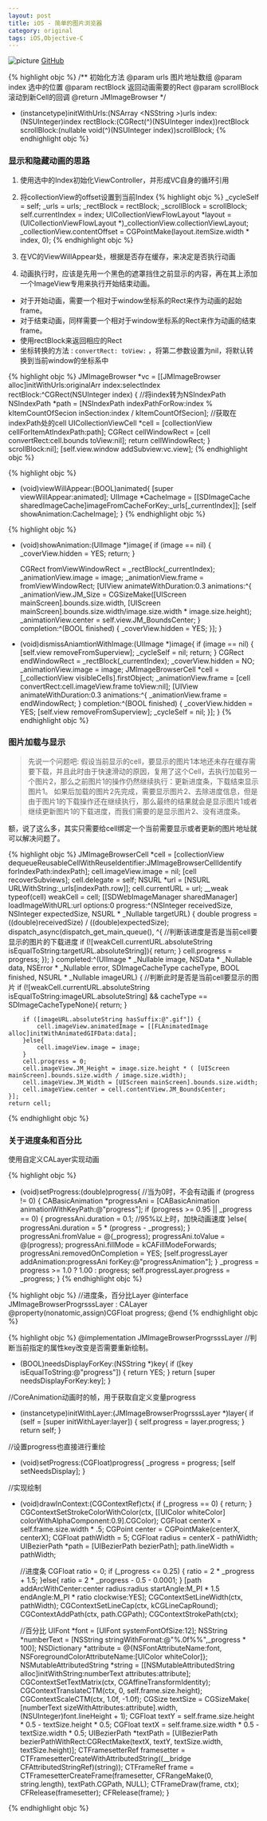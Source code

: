 ```yaml
---
layout: post
title: iOS - 简单的图片浏览器
category: original
tags: iOS,Objective-C
---
```

![picture]({{site.baseurl}}/assets/original/simpleImageBrowser.gif)
[GitHub](https://github.com/SilverJkm/JMImageBrowser)

{% highlight objc %}
 /**
 初始化方法
 @param urls 图片地址数组
 @param index 选中的位置
 @param rectBlock 返回动画需要的Rect
 @param scrollBlock 滚动到新Cell的回调
 @return JMImageBrowser
 */
- (instancetype)initWithUrls:(NSArray <NSString *>*)urls
     	   index:(NSUInteger)index
     			   rectBlock:(CGRect(^)(NSUInteger index))rectBlock
     			 scrollBlock:(nullable void(^)(NSUInteger index))scrollBlock;
     {% endhighlight objc %}

### 显示和隐藏动画的思路
1. 使用选中的Index初始化ViewController，并形成VC自身的循环引用
2. 将collectionView的offset设置到当前Index
  {% highlight objc %}
  	_cycleSelf = self;
  	_urls = urls;
  	_rectBlock = rectBlock;
  	_scrollBlock = scrollBlock;
  	self.currentIndex = index;
  	UICollectionViewFlowLayout *layout = (UICollectionViewFlowLayout *)_collectionView.collectionViewLayout;
  	_collectionView.contentOffset = CGPointMake(layout.itemSize.width * index, 0);
  {% endhighlight objc %}

3. 在VC的ViewWillAppear处，根据是否存在缓存，来决定是否执行动画
4. 动画执行时，应该是先用一个黑色的遮罩挡住之前显示的内容，再在其上添加一个ImageView专用来执行开始结束动画。

  * 对于开始动画，需要一个相对于window坐标系的Rect来作为动画的起始frame。
  * 对于结束动画，同样需要一个相对于window坐标系的Rect来作为动画的结束frame。
  * 使用rectBlock来返回相应的Rect
  * 坐标转换的方法 : `convertRect: toView:` ，将第二参数设置为nil，将默认转换到当前window的坐标系中

<!-- more -->

{% highlight objc %}
JMImageBrowser *vc = [[JMImageBrowser alloc]initWithUrls:originalArr index:selectIndex rectBlock:^CGRect(NSUInteger index) {
        //将index转为NSIndexPath
        NSIndexPath *path = [NSIndexPath indexPathForRow:index % kItemCountOfSecion inSection:index / kItemCountOfSecion];
        //获取在indexPath处的cell
        UICollectionViewCell *cell = [collectionView cellForItemAtIndexPath:path];
        CGRect cellWindowRect = [cell convertRect:cell.bounds toView:nil];
        return cellWindowRect;
    } scrollBlock:nil];
    [self.view.window addSubview:vc.view];
{% endhighlight objc %}

{% highlight objc %}
- (void)viewWillAppear:(BOOL)animated{
    [super viewWillAppear:animated];
    UIImage *CacheImage = [[SDImageCache sharedImageCache]imageFromCacheForKey:_urls[_currentIndex]];
    [self showAnimation:CacheImage];
    }
    {% endhighlight objc %}

{% highlight objc %}
- (void)showAnimation:(UIImage *)image{
    if (image == nil) {
        _coverView.hidden = YES;
        return;
    }

    CGRect fromViewWindowRect = _rectBlock(_currentIndex);
    _animationView.image = image;
    _animationView.frame = fromViewWindowRect;
    [UIView animateWithDuration:0.3 animations:^{
        _animationView.JM_Size = CGSizeMake([UIScreen mainScreen].bounds.size.width, [UIScreen mainScreen].bounds.size.width/image.size.width * image.size.height);
        _animationView.center = self.view.JM_BoundsCenter;
    } completion:^(BOOL finished) {
        _coverView.hidden = YES;
    }];
    }
- (void)dismissAniamtionWithImage:(UIImage *)image{
    if (image == nil) {
        [self.view removeFromSuperview];
        _cycleSelf = nil;
        return;
    }
    CGRect endWindowRect = _rectBlock(_currentIndex);
    _coverView.hidden = NO;
    _animationView.image = image;
    JMImageBrowserCell *cell = [_collectionView visibleCells].firstObject;
    _animationView.frame = [cell convertRect:cell.imageView.frame toView:nil];
    [UIView animateWithDuration:0.3 animations:^{
        _animationView.frame = endWindowRect;
    } completion:^(BOOL finished) {
        _coverView.hidden = YES;
        [self.view removeFromSuperview];
        _cycleSelf = nil;
    }];
    }
    {% endhighlight objc %}

### 图片加载与显示

> 先说一个问题吧:
     假设当前显示的cell，要显示的图片1本地还未存在缓存需要下载，并且此时由于快速滑动的原因，复用了这个Cell，去执行加载另一个图片2，那么之前图片1的操作仍然继续执行：更新进度条，下载结束显示图片1。
如果后加载的图片2先完成，需要显示图片2、去除进度信息，但是由于图片1的下载操作还在继续执行，那么最终的结果就会是显示图片1或者继续更新图片1的下载进度，而我们需要的是显示图片2、没有进度条。

 额，说了这么多，其实只需要给cell绑定一个当前需要显示或者更新的图片地址就可以解决问题了。



{% highlight objc %}
JMImageBrowserCell *cell = [collectionView dequeueReusableCellWithReuseIdentifier:JMImageBrowserCellIdentify forIndexPath:indexPath];
    cell.imageView.image = nil;
    [cell recoverSubviews];
    cell.delegate = self;
    NSURL *url = [NSURL URLWithString:_urls[indexPath.row]];
    cell.currentURL = url;
    __weak typeof(cell) weakCell = cell;
    [[SDWebImageManager sharedManager] loadImageWithURL:url options:0 progress:^(NSInteger receivedSize, NSInteger expectedSize, NSURL * _Nullable targetURL) {
        double progress = ((double)receivedSize) / ((double)expectedSize);
        dispatch_async(dispatch_get_main_queue(), ^{
            //判断该进度是否是当前cell要显示的图片的下载进度
            if (![weakCell.currentURL.absoluteString isEqualToString:targetURL.absoluteString]){
                return;
            }
            cell.progress = progress;
        });
    } completed:^(UIImage * _Nullable image, NSData * _Nullable data, NSError * _Nullable error, SDImageCacheType cacheType, BOOL finished, NSURL * _Nullable imageURL) {
        //判断此时是否是当前cell要显示的图片
        if (![weakCell.currentURL.absoluteString isEqualToString:imageURL.absoluteString] && cacheType == SDImageCacheTypeNone){
            return;
        }
    
        if ([imageURL.absoluteString hasSuffix:@".gif"]) {
            cell.imageView.animatedImage = [[FLAnimatedImage alloc]initWithAnimatedGIFData:data];
        }else{
            cell.imageView.image = image;
        }
        cell.progress = 0;
        cell.imageView.JM_Height = image.size.height * ( [UIScreen mainScreen].bounds.size.width / image.size.width);
        cell.imageView.JM_Width = [UIScreen mainScreen].bounds.size.width;
        cell.imageView.center = cell.contentView.JM_BoundsCenter;
    }];
    return cell;
{% endhighlight objc %}

### 关于进度条和百分比
使用自定义CALayer实现动画

{% highlight objc %}
- (void)setProgress:(double)progress{
    //当为0时，不会有动画
    if (progress != 0) {
        CABasicAnimation *progressAni = [CABasicAnimation animationWithKeyPath:@"progress"];
        if (progress >= 0.95 || _progress == 0) {
            progressAni.duration = 0.1; //95%以上时，加快动画速度
        }else{
            progressAni.duration = 5 * (progress - _progress);
        }
        progressAni.fromValue = @(_progress);
        progressAni.toValue = @(progress);
        progressAni.fillMode = kCAFillModeForwards;
        progressAni.removedOnCompletion = YES;
        [self.progressLayer addAnimation:progressAni forKey:@"progressAnimation"];
    }
    _progress = progress >= 1.0 ? 1.00 : progress;
    self.progressLayer.progress = _progress;
    }
    {% endhighlight objc %}

{% highlight objc %}
//进度条，百分比Layer
@interface JMImageBrowserProgrsssLayer : CALayer
@property(nonatomic,assign)CGFloat progress;
@end
{% endhighlight objc %}

{% highlight objc %}
@implementation JMImageBrowserProgrsssLayer
//判断当前指定的属性key改变是否需要重新绘制。
+ (BOOL)needsDisplayForKey:(NSString *)key{
    if ([key isEqualToString:@"progress"]) {
        return YES;
    }
    return [super needsDisplayForKey:key];
    }

//CoreAnimation动画时的帧，用于获取自定义变量progress
- (instancetype)initWithLayer:(JMImageBrowserProgrsssLayer *)layer{
    if (self = [super initWithLayer:layer]) {
        self.progress = layer.progress;
    }
    return self;
    }

//设置progress也直接进行重绘
- (void)setProgress:(CGFloat)progress{
    _progress = progress;
    [self setNeedsDisplay];
    }

//实现绘制
- (void)drawInContext:(CGContextRef)ctx{
    if (_progress == 0) {
        return;
    }
    CGContextSetStrokeColorWithColor(ctx, [[UIColor whiteColor] colorWithAlphaComponent:0.9].CGColor);
    CGFloat centerX  = self.frame.size.width * .5;
    CGPoint center = CGPointMake(centerX, centerX);
    CGFloat pathWidth = 5;
    CGFloat radius = centerX - pathWidth;
    UIBezierPath *path = [UIBezierPath bezierPath];
    path.lineWidth = pathWidth;

    //进度条
    CGFloat ratio = 0;
    if (_progress <= 0.25) {
        ratio = 2 * _progress + 1.5;
    }else{
        ratio = 2 * _progress - 0.5 - 0.0001;
    }
    [path addArcWithCenter:center radius:radius startAngle:M_PI * 1.5 endAngle:M_PI * ratio clockwise:YES];
    CGContextSetLineWidth(ctx, pathWidth);
    CGContextSetLineCap(ctx, kCGLineCapRound);
    CGContextAddPath(ctx, path.CGPath);
    CGContextStrokePath(ctx);

    //百分比
    UIFont *font = [UIFont systemFontOfSize:12];
    NSString *numberText = [NSString stringWithFormat:@"%.0f%%",_progress * 100];
    NSDictionary *attribute = @{NSFontAttributeName:font,
                                NSForegroundColorAttributeName:[UIColor whiteColor]};
    NSMutableAttributedString *string = [[NSMutableAttributedString alloc]initWithString:numberText attributes:attribute];
    CGContextSetTextMatrix(ctx, CGAffineTransformIdentity);
    CGContextTranslateCTM(ctx, 0, self.frame.size.height);
    CGContextScaleCTM(ctx, 1.0f, -1.0f);
    CGSize textSize = CGSizeMake( [numberText sizeWithAttributes:attribute].width, (NSUInteger)font.lineHeight + 1);
    CGFloat textY  = self.frame.size.height * 0.5 - textSize.height * 0.5;
    CGFloat textX = self.frame.size.width * 0.5 - textSize.width * 0.5;
    UIBezierPath *textPath = [UIBezierPath bezierPathWithRect:CGRectMake(textX, textY, textSize.width, textSize.height)];
    CTFramesetterRef framesetter = CTFramesetterCreateWithAttributedString((__bridge CFAttributedStringRef)(string));
    CTFrameRef frame = CTFramesetterCreateFrame(framesetter, CFRangeMake(0, string.length), textPath.CGPath, NULL);
    CTFrameDraw(frame, ctx);
    CFRelease(framesetter);
    CFRelease(frame);
    }

{% endhighlight objc %}
